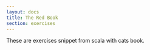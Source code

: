 ```yaml
---
layout: docs 
title: The Red Book
section: exercises
---
```


These are exercises snippet from scala with cats book.


